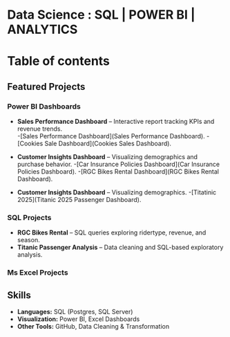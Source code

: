 # Data Science : SQL | POWER BI | ANALYTICS


 # Table of contents

 ## Featured Projects
 
### Power BI Dashboards

- **Sales Performance Dashboard** – Interactive report tracking KPIs and revenue trends.  
-[Sales Performance Dashboard](Sales Performance Dashboard).
-[Cookies Sale Dashboard](Cookies Sales Dashboard).

- **Customer Insights Dashboard** – Visualizing demographics and purchase behavior.
-[Car Insurance Policies Dashboard](Car Insurance Policies Dashboard).
-[RGC Bikes Rental Dashboard](RGC Bikes Rental Dashboard).

- **Customer Insights Dashboard** – Visualizing demographics.
-[Titatinic 2025](Titanic 2025 Passenger Dashboard).
  

### SQL Projects  
- **RGC Bikes Rental** – SQL queries exploring ridertype, revenue, and season.  
- **Titanic Passenger Analysis** – Data cleaning and SQL-based exploratory analysis.


### Ms Excel Projects

 
## Skills  
- **Languages:** SQL (Postgres, SQL Server)  
- **Visualization:** Power BI, Excel Dashboards  
- **Other Tools:** GitHub, Data Cleaning & Transformation  

